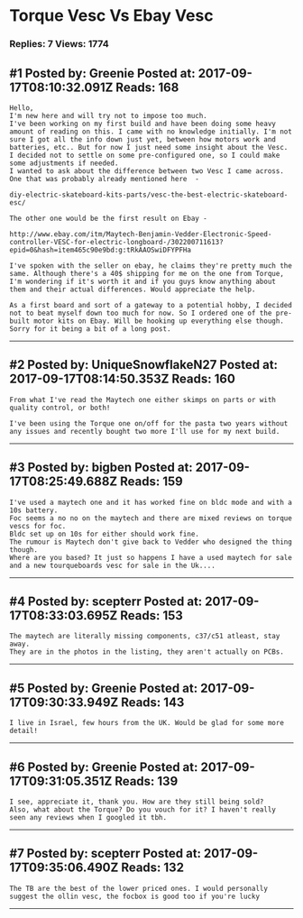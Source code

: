 # Torque Vesc Vs Ebay Vesc

### Replies: 7 Views: 1774

## \#1 Posted by: Greenie Posted at: 2017-09-17T08:10:32.091Z Reads: 168

```
Hello,
I'm new here and will try not to impose too much. 
I've been working on my first build and have been doing some heavy amount of reading on this. I came with no knowledge initially. I'm not sure I got all the info down just yet, between how motors work and batteries, etc.. But for now I just need some insight about the Vesc. I decided not to settle on some pre-configured one, so I could make some adjustments if needed. 
I wanted to ask about the difference between two Vesc I came across. 
One that was probably already mentioned here  -
 
diy-electric-skateboard-kits-parts/vesc-the-best-electric-skateboard-esc/ 

The other one would be the first result on Ebay - 

http://www.ebay.com/itm/Maytech-Benjamin-Vedder-Electronic-Speed-controller-VESC-for-electric-longboard-/302200711613?epid=0&hash=item465c90e9bd:g:tRkAAOSwiDFYPFHa

I've spoken with the seller on ebay, he claims they're pretty much the same. Although there's a 40$ shipping for me on the one from Torque, I'm wondering if it's worth it and if you guys know anything about them and their actual differences. Would appreciate the help.

As a first board and sort of a gateway to a potential hobby, I decided not to beat myself down too much for now. So I ordered one of the pre-built motor kits on Ebay. Will be hooking up everything else though. Sorry for it being a bit of a long post.
```

---
## \#2 Posted by: UniqueSnowflakeN27 Posted at: 2017-09-17T08:14:50.353Z Reads: 160

```
From what I've read the Maytech one either skimps on parts or with quality control, or both! 

I've been using the Torque one on/off for the pasta two years without any issues and recently bought two more I'll use for my next build.
```

---
## \#3 Posted by: bigben Posted at: 2017-09-17T08:25:49.688Z Reads: 159

```
I've used a maytech one and it has worked fine on bldc mode and with a 10s battery. 
Foc seems a no no on the maytech and there are mixed reviews on torque vescs for foc. 
Bldc set up on 10s for either should work fine. 
The rumour is Maytech don't give back to Vedder who designed the thing though. 
Where are you based? It just so happens I have a used maytech for sale and a new tourqueboards vesc for sale in the Uk....
```

---
## \#4 Posted by: scepterr Posted at: 2017-09-17T08:33:03.695Z Reads: 153

```
The maytech are literally missing components, c37/c51 atleast, stay away.
They are in the photos in the listing, they aren't actually on PCBs.
```

---
## \#5 Posted by: Greenie Posted at: 2017-09-17T09:30:33.949Z Reads: 143

```
I live in Israel, few hours from the UK. Would be glad for some more detail!
```

---
## \#6 Posted by: Greenie Posted at: 2017-09-17T09:31:05.351Z Reads: 139

```
I see, appreciate it, thank you. How are they still being sold?
Also, what about the Torque? Do you vouch for it? I haven't really seen any reviews when I googled it tbh.
```

---
## \#7 Posted by: scepterr Posted at: 2017-09-17T09:35:06.490Z Reads: 132

```
The TB are the best of the lower priced ones. I would personally suggest the ollin vesc, the focbox is good too if you're lucky
```

---
